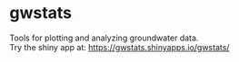 gwstats
===========

Tools for plotting and analyzing groundwater data.  
Try the shiny app at: https://gwstats.shinyapps.io/gwstats/